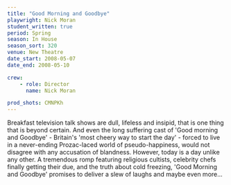```yaml
---
title: "Good Morning and Goodbye"
playwright: Nick Moran
student_written: true
period: Spring
season: In House
season_sort: 320
venue: New Theatre
date_start: 2008-05-07
date_end: 2008-05-10

crew:
    - role: Director
      name: Nick Moran

prod_shots: CMNPKh
---
```


Breakfast television talk shows are dull, lifeless and insipid, that is one thing that is beyond certain. And even the long suffering cast of 'Good morning and Goodbye' - Britain's 'most cheery way to start the day' - forced to live in a never-ending Prozac-laced world of pseudo-happiness, would not disagree with any accusation of blandness. However, today is a day unlike any other. A tremendous romp featuring religious cultists, celebrity chefs finally getting their due, and the truth about cold freezing, 'Good Morning and Goodbye' promises to deliver a slew of laughs and maybe even more...
